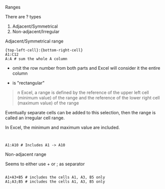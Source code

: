
Ranges

There are ? types

1. Adjacent/Symmetrical
1. Non-adjacent/Irregular




Adjacent/Symmetrical range

    {top-left-cell}:{bottom-right-cell}
    A1:C12
    A:A # sum the whole A column

* omit the row number from both parts and Excel will consider it the entire column

* is "rectangular"

> n Excel, a range is defined by the reference of the upper left cell (minimum value) of the range and the reference of the lower right cell (maximum value) of the range


Eventually separate cells can be added to this selection, then the range is called an irregular cell range.

In Excel, the minimum and maximum value are included.

```


A1:A10 # Includes A1 -> A10
```

Non-adjacent range

Seems to either use + or ; as separator
```

A1+A3+B5 # includes the cells A1, A3, B5 only
A1;A3;B5 # includes the cells A1, A3, B5 only
```

